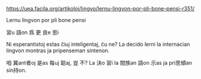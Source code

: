 https://uea.facila.org/artikoloj/lingvo/lernu-lingvon-por-pli-bone-pensi-r351/

Lernu lingvon por pli bone pensi

習u 語on 爲 更 良e 思i

Ni esperantistoj estas ĉiuj inteligentaj, ĉu ne? La decido lerni la internacian lingvon montras ja pripenseman sintenon.

咱 冀ant者oj 是as 每uj 聪aj, 豈 不? La 決o 習i la 間族an 語on 示as ja pri思傾an sin持on.
